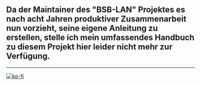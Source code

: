   
## Da der Maintainer des "BSB-LAN" Projektes es nach acht Jahren produktiver Zusammenarbeit nun vorzieht, seine eigene Anleitung zu erstellen, stelle ich mein umfassendes Handbuch zu diesem Projekt hier leider nicht mehr zur Verfügung.
    
---  
    

[![ko-fi](https://ko-fi.com/img/githubbutton_sm.svg)](https://ko-fi.com/U6U5NPB51)    
